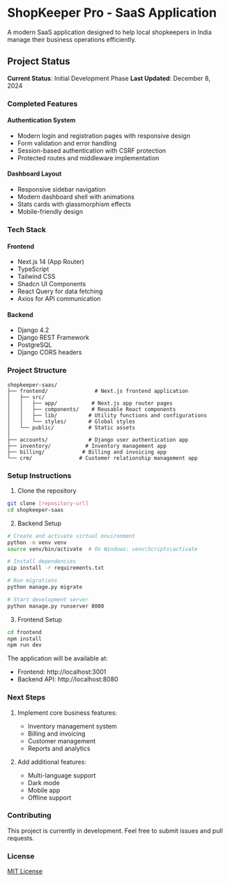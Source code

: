 # ShopKeeper Pro - SaaS Application

A modern SaaS application designed to help local shopkeepers in India manage their business operations efficiently.

## Project Status

**Current Status**: Initial Development Phase
**Last Updated**: December 8, 2024

### Completed Features

#### Authentication System
- Modern login and registration pages with responsive design
- Form validation and error handling
- Session-based authentication with CSRF protection
- Protected routes and middleware implementation

#### Dashboard Layout
- Responsive sidebar navigation
- Modern dashboard shell with animations
- Stats cards with glassmorphism effects
- Mobile-friendly design

### Tech Stack

#### Frontend
- Next.js 14 (App Router)
- TypeScript
- Tailwind CSS
- Shadcn UI Components
- React Query for data fetching
- Axios for API communication

#### Backend
- Django 4.2
- Django REST Framework
- PostgreSQL
- Django CORS headers

### Project Structure

```
shopkeeper-saas/
├── frontend/               # Next.js frontend application
│   ├── src/
│   │   ├── app/           # Next.js app router pages
│   │   ├── components/    # Reusable React components
│   │   ├── lib/          # Utility functions and configurations
│   │   └── styles/       # Global styles
│   └── public/           # Static assets
│
├── accounts/             # Django user authentication app
├── inventory/           # Inventory management app
├── billing/            # Billing and invoicing app
└── crm/               # Customer relationship management app
```

### Setup Instructions

1. Clone the repository
```bash
git clone [repository-url]
cd shopkeeper-saas
```

2. Backend Setup
```bash
# Create and activate virtual environment
python -m venv venv
source venv/bin/activate  # On Windows: venv\Scripts\activate

# Install dependencies
pip install -r requirements.txt

# Run migrations
python manage.py migrate

# Start development server
python manage.py runserver 8080
```

3. Frontend Setup
```bash
cd frontend
npm install
npm run dev
```

The application will be available at:
- Frontend: http://localhost:3001
- Backend API: http://localhost:8080

### Next Steps

1. Implement core business features:
   - Inventory management system
   - Billing and invoicing
   - Customer management
   - Reports and analytics

2. Add additional features:
   - Multi-language support
   - Dark mode
   - Mobile app
   - Offline support

### Contributing

This project is currently in development. Feel free to submit issues and pull requests.

### License

[MIT License](LICENSE)
